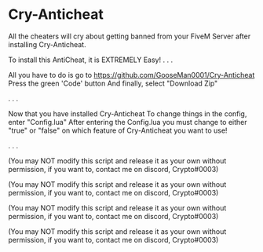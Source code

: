 # Cry-Anticheat
All the cheaters will cry about getting banned from your FiveM Server after installing Cry-Anticheat.

To install this AntiCheat, it is EXTREMELY Easy!
.
.
.

All you have to do is go to https://github.com/GooseMan0001/Cry-Anticheat 
Press the green 'Code' button 
And finally, select "Download Zip"

.
.
.

Now that you have installed Cry-Anticheat
To change things in the config, enter "Config.lua"
After entering the Config.lua you must change to either "true" or "false"
on which feature of Cry-Anticheat you want to use!

.
.
.

(You may NOT modify this script and release it as your own without permission, if you want to, contact me on discord, Crypto#0003)

(You may NOT modify this script and release it as your own without permission, if you want to, contact me on discord, Crypto#0003)

(You may NOT modify this script and release it as your own without permission, if you want to, contact me on discord, Crypto#0003)

(You may NOT modify this script and release it as your own without permission, if you want to, contact me on discord, Crypto#0003)

